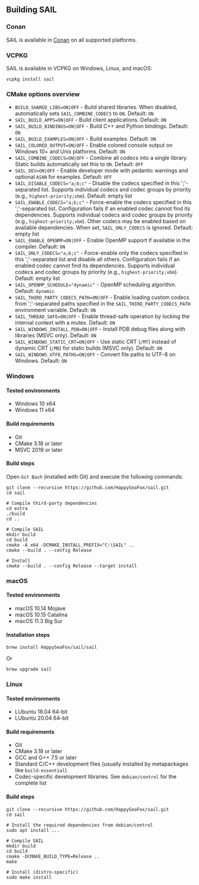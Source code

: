 ## Building SAIL

### Conan

SAIL is available in [Conan](https://conan.io/center/recipes/sail) on all supported platforms.

### VCPKG

SAIL is available in VCPKG on Windows, Linux, and macOS:

```
vcpkg install sail
```

### CMake options overview

- `BUILD_SHARED_LIBS=ON|OFF` - Build shared libraries. When disabled, automatically sets `SAIL_COMBINE_CODECS` to `ON`. Default: `ON`
- `SAIL_BUILD_APPS=ON|OFF` - Build client applications. Default: `ON`
- `SAIL_BUILD_BINDINGS=ON|OFF` - Build C++ and Python bindings. Default: `ON`
- `SAIL_BUILD_EXAMPLES=ON|OFF` - Build examples. Default: `ON`
- `SAIL_COLORED_OUTPUT=ON|OFF` - Enable colored console output on Windows 10+ and Unix platforms. Default: `ON`
- `SAIL_COMBINE_CODECS=ON|OFF` - Combine all codecs into a single library. Static builds automatically set this to `ON`. Default: `OFF`
- `SAIL_DEV=ON|OFF` - Enable developer mode with pedantic warnings and optional `ASAN` for examples. Default: `OFF`
- `SAIL_DISABLE_CODECS="a;b;c"` - Disable the codecs specified in this ';'-separated list. Supports individual codecs and codec groups by priority (e.g., `highest-priority;xbm`). Default: empty list
- `SAIL_ENABLE_CODECS="a;b;c"` - Force-enable the codecs specified in this ';'-separated list. Configuration fails if an enabled codec cannot find its dependencies. Supports individual codecs and codec groups by priority (e.g., `highest-priority;xbm`). Other codecs may be enabled based on available dependencies. When set, `SAIL_ONLY_CODECS` is ignored. Default: empty list
- `SAIL_ENABLE_OPENMP=ON|OFF` - Enable OpenMP support if available in the compiler. Default: `ON`
- `SAIL_ONLY_CODECS="a;b;c"` - Force-enable only the codecs specified in this ';'-separated list and disable all others. Configuration fails if an enabled codec cannot find its dependencies. Supports individual codecs and codec groups by priority (e.g., `highest-priority;xbm`). Default: empty list
- `SAIL_OPENMP_SCHEDULE="dynamic"` - OpenMP scheduling algorithm. Default: `dynamic`
- `SAIL_THIRD_PARTY_CODECS_PATH=ON|OFF` - Enable loading custom codecs from ';'-separated paths specified in the `SAIL_THIRD_PARTY_CODECS_PATH` environment variable. Default: `ON`
- `SAIL_THREAD_SAFE=ON|OFF` - Enable thread-safe operation by locking the internal context with a mutex. Default: `ON`
- `SAIL_WINDOWS_INSTALL_PDB=ON|OFF` - Install PDB debug files along with libraries (MSVC only). Default: `ON`
- `SAIL_WINDOWS_STATIC_CRT=ON|OFF` - Use static CRT (`/MT`) instead of dynamic CRT (`/MD`) for static builds (MSVC only). Default: `ON`
- `SAIL_WINDOWS_UTF8_PATHS=ON|OFF` - Convert file paths to UTF-8 on Windows. Default: `ON`

### Windows

#### Tested environments

- Windows 10 x64
- Windows 11 x64

#### Build requirements

- Git
- CMake 3.18 or later
- MSVC 2019 or later

#### Build steps

Open `Git Bash` (installed with Git) and execute the following commands:

```
git clone --recursive https://github.com/HappySeaFox/sail.git
cd sail

# Compile third-party dependencies
cd extra
./build
cd ..

# Compile SAIL
mkdir build
cd build
cmake -A x64 -DCMAKE_INSTALL_PREFIX="C:\SAIL" ..
cmake --build . --config Release

# Install
cmake --build . --config Release --target install
```

### macOS

#### Tested environments

- macOS 10.14 Mojave
- macOS 10.15 Catalina
- macOS 11.3 Big Sur

#### Installation steps

```
brew install HappySeaFox/sail/sail
```

Or

```
brew upgrade sail
```

### Linux

#### Tested environments

- LUbuntu 18.04 64-bit
- LUbuntu 20.04 64-bit

#### Build requirements

- Git
- CMake 3.18 or later
- GCC and G++ 7.5 or later
- Standard C/C++ development files (usually installed by metapackages like `build-essential`)
- Codec-specific development libraries. See `debian/control` for the complete list

#### Build steps

```
git clone --recursive https://github.com/HappySeaFox/sail.git
cd sail

# Install the required dependencies from debian/control
sudo apt install ...

# Compile SAIL
mkdir build
cd build
cmake -DCMAKE_BUILD_TYPE=Release ..
make

# Install (distro-specific)
sudo make install
```
